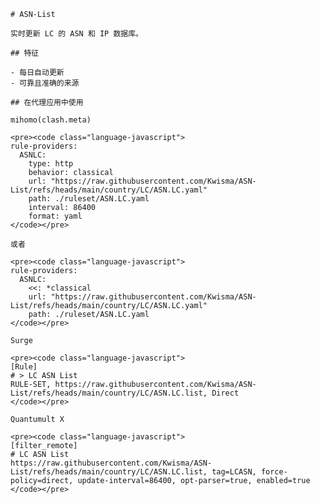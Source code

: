 
    # ASN-List
    
    实时更新 LC 的 ASN 和 IP 数据库。
    
    ## 特征
    
    - 每日自动更新
    - 可靠且准确的来源
    
    ## 在代理应用中使用
    
    mihomo(clash.meta)
   
    <pre><code class="language-javascript">
    rule-providers:
      ASNLC:
        type: http
        behavior: classical
        url: "https://raw.githubusercontent.com/Kwisma/ASN-List/refs/heads/main/country/LC/ASN.LC.yaml"
        path: ./ruleset/ASN.LC.yaml
        interval: 86400
        format: yaml
    </code></pre>

    或者

    <pre><code class="language-javascript">
    rule-providers:
      ASNLC:
        <<: *classical
        url: "https://raw.githubusercontent.com/Kwisma/ASN-List/refs/heads/main/country/LC/ASN.LC.yaml"
        path: ./ruleset/ASN.LC.yaml
    </code></pre>
    
    Surge
    
    <pre><code class="language-javascript">
    [Rule]
    # > LC ASN List
    RULE-SET, https://raw.githubusercontent.com/Kwisma/ASN-List/refs/heads/main/country/LC/ASN.LC.list, Direct
    </code></pre>
    
    Quantumult X
    
    <pre><code class="language-javascript">
    [filter_remote]
    # LC ASN List
    https://raw.githubusercontent.com/Kwisma/ASN-List/refs/heads/main/country/LC/ASN.LC.list, tag=LCASN, force-policy=direct, update-interval=86400, opt-parser=true, enabled=true
    </code></pre>
    